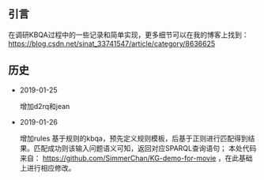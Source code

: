 ## 引言
在调研KBQA过程中的一些记录和简单实现，更多细节可以在我的博客上找到：https://blog.csdn.net/sinat_33741547/article/category/8636625

## 历史
* 2019-01-25

    增加d2rq和jean
    
* 2019-01-26

    增加rules
    基于规则的kbqa，预先定义规则模板，后基于正则进行匹配得到结果。匹配成功则该输入问题语义可知，返回对应SPARQL查询语句；
    本处代码来自： https://github.com/SimmerChan/KG-demo-for-movie ，在此基础上进行相应修改。

